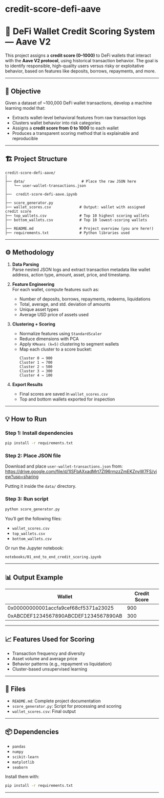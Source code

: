 # credit-score-defi-aave

# 🏦 DeFi Wallet Credit Scoring System — Aave V2

This project assigns a **credit score (0–1000)** to DeFi wallets that interact with the **Aave V2 protocol**, using historical transaction behavior. The goal is to identify responsible, high-quality users versus risky or exploitative behavior, based on features like deposits, borrows, repayments, and more.

---

## 🎯 Objective

Given a dataset of ~100,000 DeFi wallet transactions, develop a machine learning model that:

- Extracts wallet-level behavioral features from raw transaction logs
- Clusters wallet behavior into risk categories
- Assigns a **credit score from 0 to 1000** to each wallet
- Produces a transparent scoring method that is explainable and reproducible

---

## 🏗️ Project Structure

```
credit-score-defi-aave/
│
├── data/                          # Place the raw JSON here
│   └── user-wallet-transactions.json
│
├──  credit-score-defi-aave.ipynb
│
├── score_generator.py            
├── wallet_scores.csv             # Output: wallet with assigned credit score
├── top_wallets.csv               # Top 10 highest scoring wallets
├── bottom_wallets.csv            # Top 10 lowest-scoring wallets
│
├── README.md                     # Project overview (you are here!)
├── requirements.txt              # Python libraries used
```

---

## ⚙️ Methodology

1. **Data Parsing**  
   Parse nested JSON logs and extract transaction metadata like wallet address, action type, amount, asset, price, and timestamp.

2. **Feature Engineering**  
   For each wallet, compute features such as:
   - Number of deposits, borrows, repayments, redeems, liquidations
   - Total, average, and std. deviation of amounts
   - Unique asset types
   - Average USD price of assets used

3. **Clustering + Scoring**  
   - Normalize features using `StandardScaler`
   - Reduce dimensions with PCA
   - Apply `KMeans (k=5)` clustering to segment wallets
   - Map each cluster to a score bucket:
     ```
     Cluster 0 → 900
     Cluster 1 → 700
     Cluster 2 → 500
     Cluster 3 → 300
     Cluster 4 → 100
     ```

4. **Export Results**  
   - Final scores are saved in `wallet_scores.csv`
   - Top and bottom wallets exported for inspection

---

## 💡 How to Run

### Step 1: Install dependencies
```bash
pip install -r requirements.txt
```

### Step 2: Place JSON file
Download and place `user-wallet-transactions.json` from:
https://drive.google.com/file/d/1ISFbAXxadMrt7Zl96rmzzZmEKZnyW7FS/view?usp=sharing

Putting it inside the `data/` directory.

### Step 3: Run script
```bash
python score_generator.py
```

You’ll get the following files:
- `wallet_scores.csv`
- `top_wallets.csv`
- `bottom_wallets.csv`

Or run the Jupyter notebook:
```bash
notebooks/01_end_to_end_credit_scoring.ipynb
```

---

## 📊 Output Example

| Wallet                                | Credit Score |
|--------------------------------------|--------------|
| 0x00000000001accfa9cef68cf5371a23025 | 900          |
| 0xABCDEF1234567890ABCDEF1234567890AB | 300          |

---

## 📈 Features Used for Scoring

- Transaction frequency and diversity
- Asset volume and average price
- Behavior patterns (e.g., repayment vs liquidation)
- Cluster-based unsupervised learning

---

## 📎 Files

- `README.md`: Complete project documentation
- `score_generator.py`: Script for processing and scoring
- `wallet_scores.csv`: Final output

---

## 📦 Dependencies

- `pandas`
- `numpy`
- `scikit-learn`
- `matplotlib`
- `seaborn`

Install them with:
```bash
pip install -r requirements.txt
```

---
